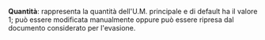 **Quantità**: rappresenta la quantità dell'U.M. principale e di default ha il valore 1; può essere modificata manualmente oppure può essere ripresa dal documento considerato per l'evasione.